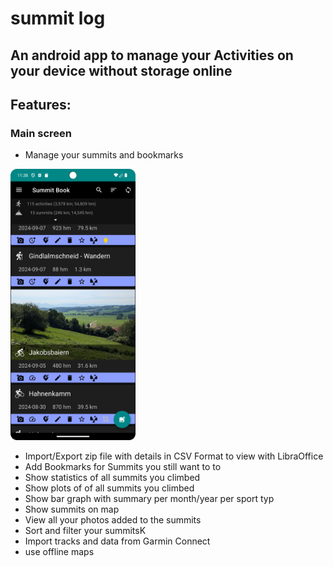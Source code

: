 # summit log

## An android app to manage your Activities on your device without storage online

## Features:
### Main screen
* Manage your summits and bookmarks 
<img src="screenshots/main-screen.png" alt="main screen" width="200"/>


- Import/Export zip file with details in CSV Format to view with LibraOffice
- Add Bookmarks for Summits you still want to to
- Show statistics of all summits you climbed
- Show plots of of all summits you climbed
- Show bar graph with summary per month/year per sport typ
- Show summits on map
- View all your photos added to the summits
- Sort and filter your summitsK
- Import tracks and data from Garmin Connect
- use offline maps
